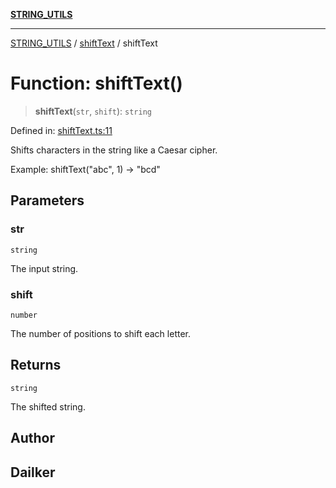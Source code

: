 [**STRING_UTILS**](../../README.md)

***

[STRING_UTILS](../../README.md) / [shiftText](../README.md) / shiftText

# Function: shiftText()

> **shiftText**(`str`, `shift`): `string`

Defined in: [shiftText.ts:11](https://github.com/dailker/everyutil/blob/8f300660b66ac2494c2be96f685de3b5cdab8ba1/src/string/shiftText.ts#L11)

Shifts characters in the string like a Caesar cipher.

Example: shiftText("abc", 1) → "bcd"

## Parameters

### str

`string`

The input string.

### shift

`number`

The number of positions to shift each letter.

## Returns

`string`

The shifted string.

## Author

## Dailker
